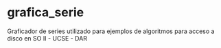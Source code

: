 grafica_serie
=============

Graficador de series utilizado para ejemplos de algoritmos para acceso a disco en SO II - UCSE - DAR